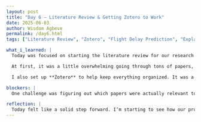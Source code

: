 ```yaml
---
layout: post
title: "Day 6 – Literature Review & Getting Zotero to Work"
date: 2025-06-03
author: Wisdom Agbeve
permalink: /day6.html
tags: ["Literature Review", "Zotero", "Flight Delay Prediction", "Explainable AI", "Climate Resilience"]

what_i_learned: |
  Today was focused on starting the literature review for our research project, titled **“AI-Driven Flight Delay Prediction Model for Climate-Resilient Airspace Management.”** It sounds like a mouthful, but the goal is to understand how we can use machine learning and explainable AI to better predict delays—especially the ones caused by changing weather patterns.

  At first, it was a little overwhelming going through tons of papers, but I eventually got into a groove. I learned how to quickly skim abstracts, use Boolean search terms, and stay focused on topics that directly connect to our research.

  I also set up **Zotero** to help keep everything organized. It was a bit tricky to get started—especially syncing across devices and getting the browser extension to work—but once it was set up, it made a huge difference. Now I can save articles, take notes, and automatically generate citations when I need them.

blockers: |
  One challenge was figuring out which papers were actually relevant to our topic. A lot of the titles sounded useful, but the content didn’t always line up. Also, learning to use Zotero efficiently took some trial and error, but I’m glad I stuck with it.

reflection: |
  Today felt like a solid step forward. I’m starting to see how our project fits into a larger conversation around AI, aviation, and climate resilience. Having Zotero set up makes things feel a lot more organized, and I’m excited to keep building our research library and sharing insights with the team.
---
```

